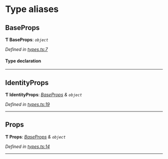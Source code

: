 

# Type aliases

<a id="baseprops"></a>

##  BaseProps

**Ƭ BaseProps**: *`object`*

*Defined in [types.ts:7](https://github.com/polkadot-js/ui/blob/7157d92/packages/ui-identicon/src/types.ts#L7)*

#### Type declaration

___
<a id="identityprops"></a>

##  IdentityProps

**Ƭ IdentityProps**: *[BaseProps](_types_.md#baseprops) & `object`*

*Defined in [types.ts:19](https://github.com/polkadot-js/ui/blob/7157d92/packages/ui-identicon/src/types.ts#L19)*

___
<a id="props"></a>

##  Props

**Ƭ Props**: *[BaseProps](_types_.md#baseprops) & `object`*

*Defined in [types.ts:14](https://github.com/polkadot-js/ui/blob/7157d92/packages/ui-identicon/src/types.ts#L14)*

___

